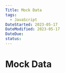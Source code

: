 ```yaml
---
Title: Mock Data
tags:
  - JavaScript
DateStarted: 2023-05-17
DateModified: 2023-05-17
DateDue: 
status:
---
```

# Mock Data